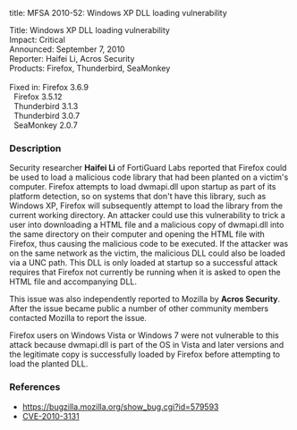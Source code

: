 title: MFSA 2010-52: Windows XP DLL loading vulnerability

<p>
<span class="label">Title:</span>      Windows XP DLL loading vulnerability<br/>
<span class="label">Impact:</span>     Critical<br/>
<span class="label">Announced:</span>  September 7, 2010<br/>
<span class="label">Reporter:</span>   Haifei Li, Acros Security<br/>
<span class="label">Products:</span>   Firefox, Thunderbird, SeaMonkey<br/>
<br/>
<span class="label">Fixed in:</span>   Firefox 3.6.9<br/>
<span class="label">&#160;</span>      Firefox 3.5.12<br/>
<span class="label">&#160;</span>      Thunderbird 3.1.3<br/>
<span class="label">&#160;</span>      Thunderbird 3.0.7<br/>
<span class="label">&#160;</span>      SeaMonkey 2.0.7<br/>
</p>


<h3>Description</h3>

<p>Security researcher <strong>Haifei Li</strong> of FortiGuard Labs
reported that Firefox could be used to load a malicious code library
that had been planted on a victim's computer.  Firefox attempts to
load dwmapi.dll upon startup as part of its platform detection, so on
systems that don't have this library, such as Windows XP, Firefox will
subsequently attempt to load the library from the current working
directory. An attacker could use this vulnerability to trick a user
into downloading a HTML file and a malicious copy of dwmapi.dll into
the same directory on their computer and opening the HTML file with
Firefox, thus causing the malicious code to be executed.  If the
attacker was on the same network as the victim, the malicious DLL
could also be loaded via a UNC path. This DLL is only loaded at
startup so a successful attack requires that Firefox not currently
be running when it is asked to open the HTML
file and accompanying DLL.</p>

<p>This issue was also independently reported to Mozilla
by <strong>Acros Security</strong>.  After the issue became public a
number of other community members contacted Mozilla to report the
issue.</p>

<p class="note">Firefox users on Windows Vista or Windows 7
were not vulnerable to this attack because dwmapi.dll is part
of the OS in Vista and later versions and the legitimate copy
is successfully loaded by
Firefox before attempting to load the planted DLL.</p>

<h3>References</h3>

<ul>
  <li><a href="https://bugzilla.mozilla.org/show_bug.cgi?id=579593">https://bugzilla.mozilla.org/show_bug.cgi?id=579593</a></li>
  <li><a class="ex-ref" href="http://cve.mitre.org/cgi-bin/cvename.cgi?name=CVE-2010-3131">CVE-2010-3131</a></li>
</ul>




